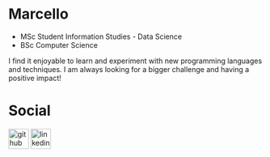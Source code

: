 # Marcello
- MSc Student Information Studies - Data Science
- BSc Computer Science

I find it enjoyable to learn and experiment with new programming languages and techniques. I am always looking for a bigger challenge and having a positive impact! 

# Social

[<img src='https://cdn.jsdelivr.net/npm/simple-icons@3.0.1/icons/github.svg' alt='github' height='40'>](https://github.com/Marcello1099)  [<img src='https://cdn.jsdelivr.net/npm/simple-icons@3.0.1/icons/linkedin.svg' alt='linkedin' height='40'>](https://www.linkedin.com/in/marcello-mariani-m/)  
